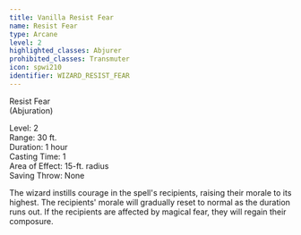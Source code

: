 ```yaml
---
title: Vanilla Resist Fear
name: Resist Fear
type: Arcane
level: 2
highlighted_classes: Abjurer
prohibited_classes: Transmuter
icon: spwi210
identifier: WIZARD_RESIST_FEAR
---
```

Resist Fear  
(Abjuration)  
  
Level: 2  
Range: 30 ft.  
Duration: 1 hour  
Casting Time: 1  
Area of Effect: 15-ft. radius  
Saving Throw: None  
  
The wizard instills courage in the spell's recipients, raising their morale to its highest. The recipients' morale will gradually reset to normal as the duration runs out. If the recipients are affected by magical fear, they will regain their composure.  
